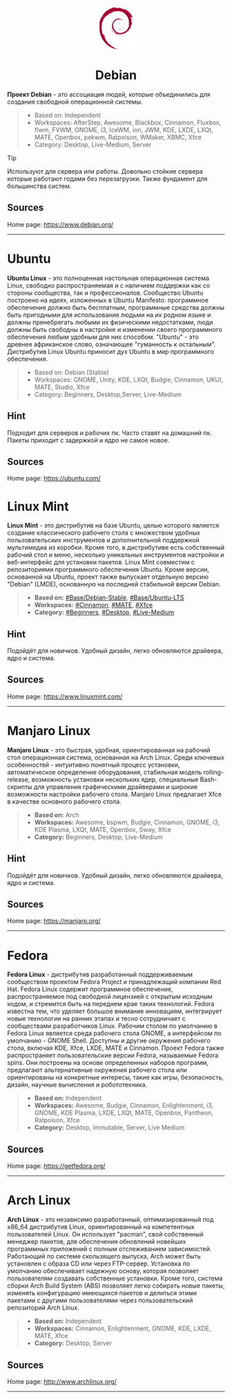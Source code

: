 <div align = center>
<img src="../assets/Debian.png" width=100>

# Debian 
</div>

**Проект Debian** - это ассоциация людей, которые объединились для создания свободной операционной системы.

> - Based on: Independent
> - Workspaces: AfterStep, Awesome, Blackbox, Cinnamon, Fluxbox, flwm, FVWM, GNOME, i3, IceWM, ion, JWM, KDE, LXDE, LXQt, MATE, Openbox, pekwm, Ratpoison, WMaker, XBMC, Xfce
> - Category: Desktop, Live-Medium, Server

> [!TIP]
> Используют для сервера или работы. Довольно стойкие сервера которые работают годами без перезагрузки. Также фундамент для большинства систем.
## Sources
Home page: https://www.debian.org/
<hr>


# Ubuntu
**Ubuntu Linux** - это полноценная настольная операционная система Linux, свободно распространяемая и с наличием поддержки как со стороны сообщества, так и профессионалов. Сообщество Ubuntu построено на идеях, изложенных в Ubuntu Manifesto: программное обеспечение должно быть бесплатным, программные средства должны быть пригодными для использования людьми на их родном языке и должны пренебрегать любыми их физическими недостатками, люди должны быть свободны в настройке и изменении своего программного обеспечения любым удобным для них способом. "Ubuntu" - это древнее африканское слово, означающее "гуманность к остальным". Дистрибутив Linux Ubuntu приносит дух Ubuntu в мир программного обеспечения.

> - Based on: Debian (Stable)
> - Workspaces: GNOME, Unity, KDE, LXQt, Budgie, Cinnamon, UKUI, MATE, Studio, Xfce
> - Category: Beginners, Desktop,Server, Live-Medium

## Hint
Подходит для серверов и рабочих пк. Часто ставят на домашний пк. Пакеты приходит с задержкой и ядро не самое новое.
## Sources
Home page: https://ubuntu.com/



# Linux Mint
**Linux Mint** - это дистрибутив на базе Ubuntu, целью которого является создание классического рабочего стола с множеством удобных пользовательских инструментов и дополнительной поддержкой мультимедиа из коробки. Кроме того, в дистрибутиве есть собственный рабочий стол и меню, несколько уникальных инструментов настройки и веб-интерфейс для установки пакетов. Linux Mint совместим с репозиториями программного обеспечения Ubuntu. Кроме версии, основанной на Ubuntu, проект также выпускает отдельную версию "Debian" (LMDE), основанную на последней стабильной версии Debian.

> - **Based on:** [#Base/Debian-Stable](), [#Base/Ubuntu-LTS]()
> - **Workspaces:** [#Cinnamon](), [#MATE](), [#Xfce]()
> - **Category:** [#Beginners](), [#Desktop](), [#Live-Medium]()

## Hint
Подойдёт для новичков. Удобный дизайн, легко обновляются драйвера, ядро и система.
## Sources
Home page: https://www.linuxmint.com/
<hr>



# Manjaro Linux
**Manjaro Linux** - это быстрая, удобная, ориентированная на рабочий стол операционная система, основанная на Arch Linux. Среди ключевых особенностей - интуитивно понятный процесс установки, автоматическое определение оборудования, стабильная модель rolling-release, возможность установки нескольких ядер, специальные Bash-скрипты для управления графическими драйверами и широкие возможности настройки рабочего стола. Manjaro Linux предлагает Xfce в качестве основного рабочего стола.

> - **Based on:** Arch
> - **Workspaces:** Awesome, bspwm, Budgie, Cinnamon, GNOME, i3, KDE Plasma, LXQt, MATE, Openbox, Sway, Xfce
> - **Category:** Beginners, Desktop, Live-Medium

## Hint
Подойдёт для новичков. Удобный дизайн, легко обновляются драйвера, ядро и система. 
## Sources
Home page: https://manjaro.org/
<hr>


# Fedora
**Fedora Linux** - дистрибутив разработанный поддерживаемым сообществом проектом Fedora Project и принадлежащий компании Red Hat. Fedora Linux содержит программное обеспечение, распространяемое под свободной лицензией с открытым исходным кодом, и стремится быть на переднем крае таких технологий. Fedora известна тем, что уделяет большое внимание инновациям, интегрирует новые технологии на ранних этапах и тесно сотрудничает с сообществами разработчиков Linux. Рабочим столом по умолчанию в Fedora Linux является среда рабочего стола GNOME, а интерфейсом по умолчанию - GNOME Shell. Доступны и другие окружения рабочего стола, включая KDE, Xfce, LXDE, MATE и Cinnamon. Проект Fedora также распространяет пользовательские версии Fedora, называемые Fedora spins. Они построены на основе определенных наборов программ, предлагают альтернативные окружения рабочего стола или ориентированы на конкретные интересы, такие как игры, безопасность, дизайн, научные вычисления и робототехника.

> - **Based on:** Independent
> - **Workspaces:** Awesome, Budgie, Cinnamon, Enlightenment, i3, GNOME, KDE Plasma, LXDE, LXQt, MATE, Openbox, Pantheon, Ratpoison, Xfce
> - **Category:** Desktop, Immutable, Server, Live Medium

## Sources
Home page: https://getfedora.org/
<hr>



# Arch Linux
**Arch Linux** - это независимо разработанный, оптимизированный под x86_64 дистрибутив Linux, ориентированный на компетентных пользователей Linux. Он использует "pacman", свой собственный менеджер пакетов, для обеспечения обновлений новейших программных приложений с полным отслеживанием зависимостей. Работающий по системе скользящего выпуска, Arch может быть установлен с образа CD или через FTP-сервер. Установка по умолчанию обеспечивает надежную основу, которая позволяет пользователям создавать собственные установки. Кроме того, система сборки Arch Build System (ABS) позволяет легко собирать новые пакеты, изменять конфигурацию имеющихся пакетов и делиться этими пакетами с другими пользователями через пользовательский репозиторий Arch Linux.

> - **Based on:** Independent
> - **Workspaces:** Cinnamon, Enlightenment, GNOME, KDE, LXDE, MATE, Xfce
> - **Category:** Desktop, Server

## Sources
Home page: http://www.archlinux.org/
<hr>